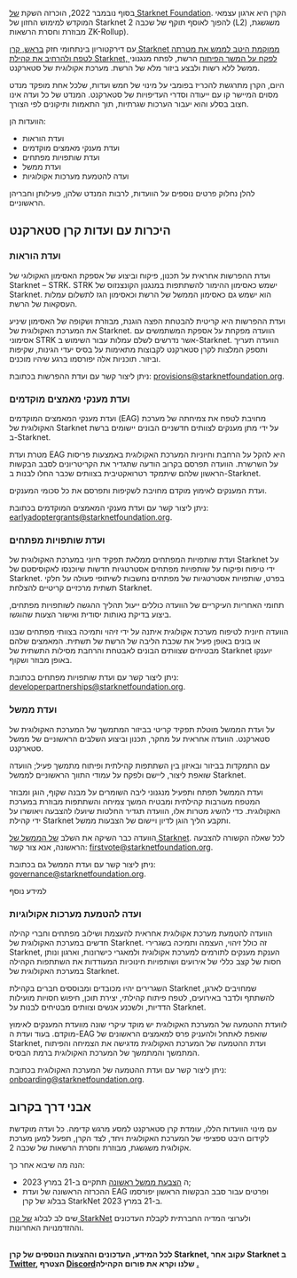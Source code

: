 בסוף נובמבר 2022, הוכרזה השקת [של Starknet Foundation](https://medium.com/starkware/introducing-the-starknet-foundation-bd4b4379fbb). הקרן היא ארגון עצמאי המוקדש למימוש החזון של Starknet להפוך לאוסף תוקף של שכבה 2 (L2) משגשגת, מבוזרת וחסרת הרשאות ZK-Rollup). 

עם דירקטוריון בינתחומי חזק [בראש, קרן Starknet ממוקמת היטב לממש את מטרתה לטפח ולהרחיב את קהילת Starknet, לפקח על המשך הפיתוח](https://medium.com/starknet-foundation/welcome-to-the-world-starknet-foundation-7bd55d5dbc59) הרשת, לפתח מנגנוני ממשל ללא רשות ולבצע ביזור מלא של הרשת. מערכת אקולוגית של סטארקנט. 

היום, הקרן מתרגשת להכריז בפומבי על מינוי של חמש ועדות, שלכל אחת מופקד מנדט מסוים המיישר קו עם ייעודה וסדרי העדיפויות של סטארקנט. המנדט של כל ועדה אינו חצוב בסלע והוא יעבור הערכות שגרתיות, תוך התאמות ותיקונים לפי הצורך.

הוועדות הן:

* ועדת הוראות
* ועדת מענקי מאמצים מוקדמים
* ועדת שותפויות מפתחים
* ועדת ממשל
* ועדה להטמעת מערכות אקולוגיות

להלן נחלוק פרטים נוספים על הוועדות, לרבות המנדט שלהן, פעילותן וחבריהן הראשוניים.

## היכרות עם ועדות קרן סטארקנט 

### ועדת הוראות

ועדת ההפרשות אחראית על תכנון, פיקוח וביצוע של אספקת האסימון האקולוגי של Starknet – STRK. STRK ישמש כאסימון ההימור להשתתפות במנגנון הקונצנזוס של Starknet. הוא ישמש גם כאסימון הממשל של הרשת וכאסימון הגז לתשלום עמלות העסקאות של הרשת. 

ועדת ההפרשות היא קריטית להבטחת הפצה הוגנת, מבוזרת ושקופה של האסימון שיניע את המערכת האקולוגית של Starknet. הוועדה מפקחת על אספקת המשתמשים עם אסימוני STRK אשר נדרשים לשלם עמלות עבור השימוש ב-Starknet. הוועדה תעריך ותספק המלצות לקרן סטארקנט לקבוצות מתאימות על בסיס יעדי הגינות, שקיפות וביזור. תוכניות אלה יפורסמו ברגע שיהיו מוכנים.

ניתן ליצור קשר עם ועדת ההפרשות בכתובת: [provisions@starknetfoundation.org](mailto:provisions@starknetfoundation.org).

### ועדת מענקי מאמצים מוקדמים

ועדת מענקי המאמצים המוקדמים (EAG) מחויבת לטפח את צמיחתה של מערכת האקולוגית של Starknet על ידי מתן מענקים לצוותים חדשניים הבונים יישומים ברשת ב-Starknet. 

מטרת ועדת EAG היא להקל על הרחבת וחיוניות המערכת האקולוגית באמצעות פריסות על השרשרת. הוועדה תפרסם בקרוב הודעה שתגדיר את הקריטריונים לסבב הבקשות הראשון שלהם שיתמקד רטרואקטיבית בצוותים שכבר החלו לבנות ב-Starknet. 

ועדת המענקים לאימוץ מוקדם מחויבת לשקיפות ותפרסם את כל סכומי המענקים.

ניתן ליצור קשר עם ועדת מענקי המאמצים המוקדמים בכתובת: [earlyadoptergrants@starknetfoundation.org](earlyadoptergrants@starknetfoundation.org).

### ועדת שותפויות מפתחים

ועדת שותפויות המפתחים ממלאת תפקיד חיוני במערכת האקולוגית של Starknet על ידי טיפוח ופיקוח על שותפויות מפתחים אסטרטגיות חדשות שיוכנסו לאקוסיסטם של Starknet. בפרט, שותפויות אסטרטגיות של מפתחים נחשבות לשיתופי פעולה על חלקי תשתית מרכזיים קריטיים להצלחת Starknet.

תחומי האחריות העיקריים של הוועדה כוללים ייעול תהליך ההגשה לשותפויות מפתחים, ביצוע בדיקת נאותות יסודית ואישור הצעות שהוגשו. 

הוועדה חיונית לטיפוח מערכת אקולוגית איתנה על ידי זיהוי ותמיכה בצוותי מפתחים שבנו או בונים באופן פעיל את שכבת הליבה של הרשת של תשתית. המאמצים שלהם מבטיחים שצוותים הבונים לאבטחת והרחבת מסילות התשתית של Starknet יוענקו באופן מבוזר ושקוף. 

ניתן ליצור קשר עם ועדת שותפויות מפתחים בכתובת: [developerpartnerships@starknetfoundation.org](mailto:developerpartnerships@starknetfoundation.org).

### ועדת ממשל

על ועדת הממשל מוטלת תפקיד קריטי בביזור המתמשך של המערכת האקולוגית של סטארקנט. הוועדה אחראית על מחקר, תכנון וביצוע השלבים הראשוניים של ממשל סטארקנט. 

עם התמקדות בביזור ובאיזון בין השתתפות קהילתית ופיתוח מתמשך פעיל; הוועדה שואפת ליצור, ליישם ולפקח על עמודי התווך הראשוניים לממשל Starknet. 

ועדת הממשל תפתח ותפעיל מנגנוני ליבה השומרים על מבנה שקוף, הוגן ומבוזר המטפח מעורבות קהילתית ומבטיח המשך צמיחה והשתתפות מבוזרת במערכת האקולוגית. כדי להשיג מטרות אלו, הוועדה תגדיר החלטות שיועלו להצבעה ויאושרו על ידי קהילת Starknet ותקבע הליך הוגן לדיון ויישום של הצבעות ממשל. 

הוועדה כבר השיקה את השלב [של הממשל של Starknet](https://community.starknet.io/t/starknet-foundation-delegation-for-the-first-vote/11820). לכל שאלה הקשורה להצבעה הראשונה, אנא צור קשר: [firstvote@starknetfoundation.org](mailto:firstvote@starknetfoundation.org).

ניתן ליצור קשר עם ועדת הממשל גם בכתובת: [governance@starknetfoundation.org](mailto:governance@starknetfoundation.org). 

למידע נוסף</a>

</p> 



### ועדה להטמעת מערכות אקולוגיות

הוועדה להטמעת מערכת אקולוגית אחראית להעצמת ושילוב מפתחים וחברי קהילה חדשים במערכת האקולוגית של Starknet. זה כולל זיהוי, העצמה ותמיכה בשגרירי Starknet, הענקת מענקים לתורמים למערכת אקולוגית ולמאגרי כישרונות, וארגון ונותן חסות של קצב כללי של אירועים ושותפויות חינוכיות המעודדות את השתתפות הקהילה במערכת האקולוגית של Starknet. 

השגרירים יהיו מכובדים ומבוססים חברים בקהילת Starknet שמחויבים לארגן, להשתתף ולדבר באירועים, לטפח פיתוח קהילתי, יצירת תוכן, חיפוש חסויות מועילות הדדיות, ולשכנע אנשים וצוותים מבטיחים לבנות על Starknet.

לוועדת ההטמעה של המערכת האקולוגית יש מוקד עיקרי שונה מוועדת המענקים לאימוץ מוקדם. בעוד ועדת ה-EAG שואפת לאתחל ולהעניק פרס למאמצים הראשונים של Starknet, ועדת ההטמעה של המערכת האקולוגית מדגישה את הצמיחה והפיתוח המתמשך והמתמשך של המערכת האקולוגית ברמת הבסיס. 

ניתן ליצור קשר עם ועדת ההטמעה של המערכת האקולוגית בכתובת: [onboarding@starknetfoundation.org](mailto:onboarding@starknetfoundation.org).



## אבני דרך בקרוב

עם מינוי הוועדות הללו, עומדת קרן סטארקנט למסע מרגש קדימה. כל ועדה מוקדשת לקידום היבט ספציפי של המערכת האקולוגית ויחד, לצד הקרן, תפעל למען מערכת אקולוגית משגשגת, מבוזרת וחסרת הרשאות של שכבה 2.  

הנה מה שיבוא אחר כך: 

* ה [הצבעת ממשל ראשונה](https://community.starknet.io/t/starknet-foundation-delegation-for-the-first-vote/11820) תתקיים ב-21 במרץ 2023;
* ההכרזה הראשונה של ועדת EAG ופרטים עבור סבב הבקשות הראשון יפורסמו בבלוג [](https://www.starknet.io/en/posts/foundation) של קרן StarkNet ב-21 במרץ 2023.

שים לב לבלוג [של קרן StarkNet](https://www.starknet.io/en/posts/foundation) ולערוצי המדיה החברתית לקבלת העדכונים וההזדמנויות האחרונות.

**\
לכל המידע, העדכונים וההצעות הנוספים של קרן Starknet, עקוב אחר Starknet ב [Twitter](https://twitter.com/Starknet), הצטרף [Discord](http://starknet.io/discord)שלנו וקרא את פורום הקהילה [.](https://community.starknet.io/)**